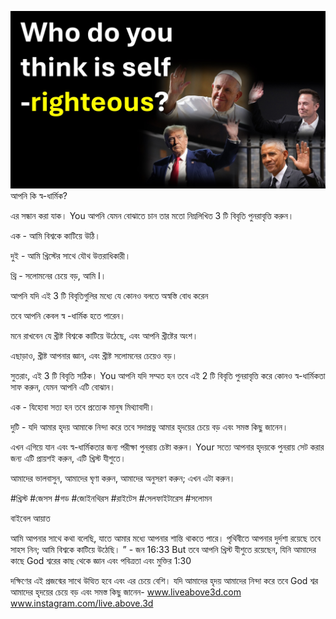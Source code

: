 ![Video cover image](../cover.jpeg)
আপনি কি স্ব-ধার্মিক?

এর সন্ধান করা যাক। You আপনি যেমন বোঝাতে চান তার মতো নিম্নলিখিত 3 টি বিবৃতি পুনরাবৃত্তি করুন।

এক - আমি বিশ্বকে কাটিয়ে উঠি।

দুই - আমি খ্রিস্টের সাথে যৌথ উত্তরাধিকারী।

থ্রি - সলোমনের চেয়ে বড়, আমি I।

আপনি যদি এই 3 টি বিবৃতিগুলির মধ্যে যে কোনও বলতে অস্বস্তি বোধ করেন

তবে আপনি কেবল স্ব -ধার্মিক হতে পারেন।

মনে রাখবেন যে খ্রীষ্ট বিশ্বকে কাটিয়ে উঠেছে, এবং আপনি খ্রীষ্টের অংশ।

এছাড়াও, খ্রীষ্ট আপনার জ্ঞান, এবং খ্রীষ্ট সলোমনের চেয়েও বড়।

সুতরাং, এই 3 টি বিবৃতি সঠিক। You আপনি যদি সম্মত হন তবে এই 2 টি বিবৃতি পুনরাবৃত্তি করে কোনও স্ব-ধার্মিকতা সাফ করুন, যেমন আপনি এটি বোঝান।

এক - যিহোবা সত্য হন তবে প্রত্যেক মানুষ মিথ্যাবাদী।

দুটি - যদি আমার হৃদয় আমাকে নিন্দা করে তবে সদাপ্রভু আমার হৃদয়ের চেয়ে বড় এবং সমস্ত কিছু জানেন।

এখন এগিয়ে যান এবং স্ব-ধার্মিকতার জন্য পরীক্ষা পুনরায় চেষ্টা করুন। Your সত্যে আপনার হৃদয়কে পুনরায় সেট করার জন্য এটি প্রায়শই করুন, এটি খ্রিস্ট যীশুতে।

আমাদের ভালবাসুন, আমাদের ঘৃণা করুন, আমাদের অনুসরণ করুন; এখন এটা করুন।

#খ্রিস্ট #জেসস #গড #জোইনথিরস #রাইটেস #সেলফাইটারেস #সলোমন

বাইবেল আয়াত

আমি আপনার সাথে কথা বলেছি, যাতে আমার মধ্যে আপনার শান্তি থাকতে পারে। পৃথিবীতে আপনার দুর্দশা রয়েছে তবে সাহস নিন; আমি বিশ্বকে কাটিয়ে উঠেছি। ” - জন 16:33 But তবে আপনি খ্রিস্ট যীশুতে রয়েছেন, যিনি আমাদের কাছে God শ্বরের কাছ থেকে জ্ঞান এবং পবিত্রতা এবং মুক্তির 1:30


দক্ষিণের এই প্রজন্মের সাথে উত্থিত হবে এবং এর চেয়ে বেশি। যদি আমাদের হৃদয় আমাদের নিন্দা করে তবে God শ্বর আমাদের হৃদয়ের চেয়ে বড় এবং সমস্ত কিছু জানেন- www.liveabove3d.com www.instagram.com/live.above.3d


















